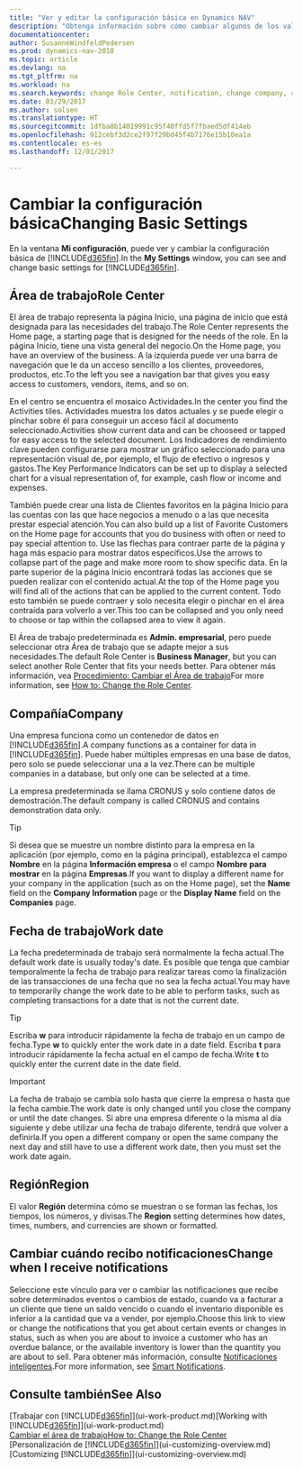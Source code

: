 ```yaml
---
title: "Ver y editar la configuración básica en Dynamics NAV"
description: "Obtenga información sobre cómo cambiar algunos de los valores básicos en Dynamics NAV, por ejemplo, el área de trabajo, la empresa o la fecha de trabajo."
documentationcenter: 
author: SusanneWindfeldPedersen
ms.prod: dynamics-nav-2018
ms.topic: article
ms.devlang: na
ms.tgt_pltfrm: na
ms.workload: na
ms.search.keywords: change Role Center, notification, change company, change work date
ms.date: 03/29/2017
ms.author: solsen
ms.translationtype: HT
ms.sourcegitcommit: 1dfba8b14019991c95f40ffd5f7fbaed5df414eb
ms.openlocfilehash: 912cebf3d2ce2f97f29bd45f4b7176e15b10ea1a
ms.contentlocale: es-es
ms.lasthandoff: 12/01/2017

---
```

# <a name="changing-basic-settings"></a><span data-ttu-id="e5bb5-103">Cambiar la configuración básica</span><span class="sxs-lookup"><span data-stu-id="e5bb5-103">Changing Basic Settings</span></span>
<span data-ttu-id="e5bb5-104">En la ventana **Mi configuración**, puede ver y cambiar la configuración básica de [!INCLUDE[d365fin](includes/d365fin_md.md)].</span><span class="sxs-lookup"><span data-stu-id="e5bb5-104">In the **My Settings** window, you can see and change basic settings for [!INCLUDE[d365fin](includes/d365fin_md.md)].</span></span>  

## <a name="role-center"></a><span data-ttu-id="e5bb5-105">Área de trabajo</span><span class="sxs-lookup"><span data-stu-id="e5bb5-105">Role Center</span></span>
<span data-ttu-id="e5bb5-106">El área de trabajo representa la página Inicio, una página de inicio que está designada para las necesidades del trabajo.</span><span class="sxs-lookup"><span data-stu-id="e5bb5-106">The Role Center represents the Home page, a starting page that is designed for the needs of the role.</span></span> <span data-ttu-id="e5bb5-107">En la página Inicio, tiene una vista general del negocio.</span><span class="sxs-lookup"><span data-stu-id="e5bb5-107">On the Home page, you have an overview of the business.</span></span> <span data-ttu-id="e5bb5-108">A la izquierda puede ver una barra de navegación que le da un acceso sencillo a los clientes, proveedores, productos, etc.</span><span class="sxs-lookup"><span data-stu-id="e5bb5-108">To the left you see a navigation bar that gives you easy access to customers, vendors, items, and so on.</span></span>

<span data-ttu-id="e5bb5-109">En el centro se encuentra el mosaico Actividades.</span><span class="sxs-lookup"><span data-stu-id="e5bb5-109">In the center you find the Activities tiles.</span></span> <span data-ttu-id="e5bb5-110">Actividades muestra los datos actuales y se puede elegir o pinchar sobre él para conseguir un acceso fácil al documento seleccionado.</span><span class="sxs-lookup"><span data-stu-id="e5bb5-110">Activities show current data and can be chooseed or tapped for easy access to the selected document.</span></span> <span data-ttu-id="e5bb5-111">Los Indicadores de rendimiento clave pueden configurarse para mostrar un gráfico seleccionado para una representación visual de, por ejemplo, el flujo de efectivo o ingresos y gastos.</span><span class="sxs-lookup"><span data-stu-id="e5bb5-111">The Key Performance Indicators can be set up to display a selected chart for a visual representation of, for example, cash flow or income and expenses.</span></span>

<span data-ttu-id="e5bb5-112">También puede crear una lista de Clientes favoritos en la página Inicio para las cuentas con las que hace negocios a menudo o a las que necesita prestar especial atención.</span><span class="sxs-lookup"><span data-stu-id="e5bb5-112">You can also build up a list of Favorite Customers on the Home page for accounts that you do business with often or need to pay special attention to.</span></span> <span data-ttu-id="e5bb5-113">Use las flechas para contraer parte de la página y haga más espacio para mostrar datos específicos.</span><span class="sxs-lookup"><span data-stu-id="e5bb5-113">Use the arrows to collapse part of the page and make more room to show specific data.</span></span> <span data-ttu-id="e5bb5-114">En la parte superior de la página Inicio encontrará todas las acciones que se pueden realizar con el contenido actual.</span><span class="sxs-lookup"><span data-stu-id="e5bb5-114">At the top of the Home page you will find all of the actions that can be applied to the current content.</span></span> <span data-ttu-id="e5bb5-115">Todo esto también se puede contraer y solo necesita elegir o pinchar en el área contraída para volverlo a ver.</span><span class="sxs-lookup"><span data-stu-id="e5bb5-115">This too can be collapsed and you only need to choose or tap within the collapsed area to view it again.</span></span>

<span data-ttu-id="e5bb5-116">El Área de trabajo predeterminada es **Admin. empresarial**, pero puede seleccionar otra Área de trabajo que se adapte mejor a sus necesidades.</span><span class="sxs-lookup"><span data-stu-id="e5bb5-116">The default Role Center is **Business Manager**, but you can select another Role Center that fits your needs better.</span></span> <span data-ttu-id="e5bb5-117">Para obtener más información, vea [Procedimiento: Cambiar el Área de trabajo](change-role.md)</span><span class="sxs-lookup"><span data-stu-id="e5bb5-117">For more information, see [How to: Change the Role Center](change-role.md).</span></span>

## <a name="company"></a><span data-ttu-id="e5bb5-118">Compañía</span><span class="sxs-lookup"><span data-stu-id="e5bb5-118">Company</span></span>
<span data-ttu-id="e5bb5-119">Una empresa funciona como un contenedor de datos en [!INCLUDE[d365fin](includes/d365fin_md.md)].</span><span class="sxs-lookup"><span data-stu-id="e5bb5-119">A company functions as a container for data in [!INCLUDE[d365fin](includes/d365fin_md.md)].</span></span> <span data-ttu-id="e5bb5-120">Puede haber múltiples empresas en una base de datos, pero solo se puede seleccionar una a la vez.</span><span class="sxs-lookup"><span data-stu-id="e5bb5-120">There can be multiple companies in a database, but only one can be selected at a time.</span></span>

<span data-ttu-id="e5bb5-121">La empresa predeterminada se llama CRONUS y solo contiene datos de demostración.</span><span class="sxs-lookup"><span data-stu-id="e5bb5-121">The default company is called CRONUS and contains demonstration data only.</span></span>

> [!TIP]  
>   <span data-ttu-id="e5bb5-122">Si desea que se muestre un nombre distinto para la empresa en la aplicación (por ejemplo, como en la página principal), establezca el campo **Nombre** en la página **Información empresa** o el campo **Nombre para mostrar** en la página **Empresas**.</span><span class="sxs-lookup"><span data-stu-id="e5bb5-122">If you want to display a different name for your company in the application (such as on the Home page), set the **Name** field on the **Company Information** page or the **Display Name** field on the **Companies** page.</span></span>  

## <a name="work-date"></a><span data-ttu-id="e5bb5-123">Fecha de trabajo</span><span class="sxs-lookup"><span data-stu-id="e5bb5-123">Work date</span></span>
<span data-ttu-id="e5bb5-124">La fecha predeterminada de trabajo será normalmente la fecha actual.</span><span class="sxs-lookup"><span data-stu-id="e5bb5-124">The default work date is usually today's date.</span></span> <span data-ttu-id="e5bb5-125">Es posible que tenga que cambiar temporalmente la fecha de trabajo para realizar tareas como la finalización de las transacciones de una fecha que no sea la fecha actual.</span><span class="sxs-lookup"><span data-stu-id="e5bb5-125">You may have to temporarily change the work date to be able to perform tasks, such as completing transactions for a date that is not the current date.</span></span>

> [!TIP]  
>   <span data-ttu-id="e5bb5-126">Escriba **w** para introducir rápidamente la fecha de trabajo en un campo de fecha.</span><span class="sxs-lookup"><span data-stu-id="e5bb5-126">Type **w** to quickly enter the work date in a date field.</span></span> <span data-ttu-id="e5bb5-127">Escriba **t** para introducir rápidamente la fecha actual en el campo de fecha.</span><span class="sxs-lookup"><span data-stu-id="e5bb5-127">Write **t** to quickly enter the current date in the date field.</span></span>

> [!IMPORTANT]  
>   <span data-ttu-id="e5bb5-128">La fecha de trabajo se cambia solo hasta que cierre la empresa o hasta que la fecha cambie.</span><span class="sxs-lookup"><span data-stu-id="e5bb5-128">The work date is only changed until you close the company or until the date changes.</span></span> <span data-ttu-id="e5bb5-129">Si abre una empresa diferente o la misma al día siguiente y debe utilizar una fecha de trabajo diferente, tendrá que volver a definirla.</span><span class="sxs-lookup"><span data-stu-id="e5bb5-129">If you open a different company or open the same company the next day and still have to use a different work date, then you must set the work date again.</span></span>

## <a name="region"></a><span data-ttu-id="e5bb5-130">Región</span><span class="sxs-lookup"><span data-stu-id="e5bb5-130">Region</span></span>
<span data-ttu-id="e5bb5-131">El valor **Región** determina cómo se muestran o se forman las fechas, los tiempos, los números, y divisas.</span><span class="sxs-lookup"><span data-stu-id="e5bb5-131">The **Region** setting determines how dates, times, numbers, and currencies are shown or formatted.</span></span>   

## <a name="change-when-i-receive-notifications"></a><span data-ttu-id="e5bb5-132">Cambiar cuándo recibo notificaciones</span><span class="sxs-lookup"><span data-stu-id="e5bb5-132">Change when I receive notifications</span></span>
<span data-ttu-id="e5bb5-133">Seleccione este vínculo para ver o cambiar las notificaciones que recibe sobre determinados eventos o cambios de estado, cuando va a facturar a un cliente que tiene un saldo vencido o cuando el inventario disponible es inferior a la cantidad que va a vender, por ejemplo.</span><span class="sxs-lookup"><span data-stu-id="e5bb5-133">Choose this link to view or change the notifications that you get about certain events or changes in status, such as when you are about to invoice a customer who has an overdue balance, or the available inventory is lower than the quantity you are about to sell.</span></span> <span data-ttu-id="e5bb5-134">Para obtener más información, consulte [Notificaciones inteligentes](ui-smart-notifications.md).</span><span class="sxs-lookup"><span data-stu-id="e5bb5-134">For more information, see [Smart Notifications](ui-smart-notifications.md).</span></span>

## <a name="see-also"></a><span data-ttu-id="e5bb5-135">Consulte también</span><span class="sxs-lookup"><span data-stu-id="e5bb5-135">See Also</span></span>
<span data-ttu-id="e5bb5-136">[Trabajar con [!INCLUDE[d365fin](includes/d365fin_md.md)]](ui-work-product.md)</span><span class="sxs-lookup"><span data-stu-id="e5bb5-136">[Working with [!INCLUDE[d365fin](includes/d365fin_md.md)]](ui-work-product.md)</span></span>  
[<span data-ttu-id="e5bb5-137">Cambiar el área de trabajo</span><span class="sxs-lookup"><span data-stu-id="e5bb5-137">How to: Change the Role Center</span></span>](change-role.md)  
<span data-ttu-id="e5bb5-138">[Personalización de [!INCLUDE[d365fin](includes/d365fin_md.md)]](ui-customizing-overview.md)</span><span class="sxs-lookup"><span data-stu-id="e5bb5-138">[Customizing [!INCLUDE[d365fin](includes/d365fin_md.md)]](ui-customizing-overview.md)</span></span>  

